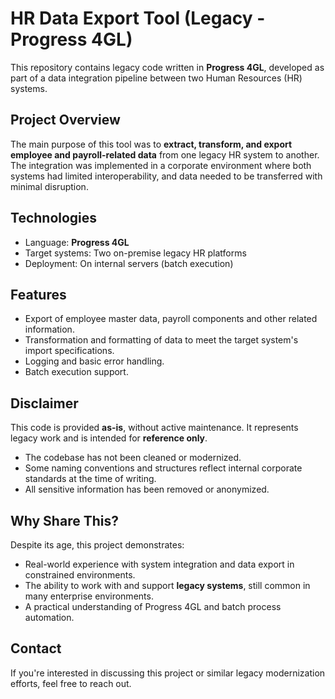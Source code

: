 # HR Data Export Tool (Legacy - Progress 4GL)

This repository contains legacy code written in **Progress 4GL**, developed as part of a data integration pipeline between two Human Resources (HR) systems.

## Project Overview

The main purpose of this tool was to **extract, transform, and export employee and payroll-related data** from one legacy HR system to another. The integration was implemented in a corporate environment where both systems had limited interoperability, and data needed to be transferred with minimal disruption.

## Technologies

- Language: **Progress 4GL**
- Target systems: Two on-premise legacy HR platforms
- Deployment: On internal servers (batch execution)

## Features

- Export of employee master data, payroll components and other related information.
- Transformation and formatting of data to meet the target system's import specifications.
- Logging and basic error handling.
- Batch execution support.

## Disclaimer

This code is provided **as-is**, without active maintenance. It represents legacy work and is intended for **reference only**.

- The codebase has not been cleaned or modernized.
- Some naming conventions and structures reflect internal corporate standards at the time of writing.
- All sensitive information has been removed or anonymized.

## Why Share This?

Despite its age, this project demonstrates:

- Real-world experience with system integration and data export in constrained environments.
- The ability to work with and support **legacy systems**, still common in many enterprise environments.
- A practical understanding of Progress 4GL and batch process automation.

## Contact

If you're interested in discussing this project or similar legacy modernization efforts, feel free to reach out.
